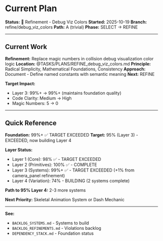 # Current Plan

**Status:** 🔧 Refinement - Debug Viz Colors
**Started:** 2025-10-19
**Branch:** refine/debug_viz_colors
**Path:** A (trivial)
**Phase:** SELECT → REFINE

---

## Current Work

**Refinement:** Replace magic numbers in collision debug visualization color logic
**Location:** @TASKS/PLANS/REFINE_debug_viz_colors.md
**Principle:** Radical Simplicity, Mathematical Foundations, Consistency
**Approach:** Document - Define named constants with semantic meaning
**Next:** REFINE

**Target Impact:**
- Layer 3: 99%+ → 99%+ (maintains foundation quality)
- Code Clarity: Medium → High
- Magic Numbers: 5 → 0

---

## Quick Reference

**Foundation:** 99%+ ✅ TARGET EXCEEDED
**Target:** 95% (Layer 3) - EXCEEDED, now building Layer 4

**Layer Status:**
- Layer 1 (Core): 98% ✅ - TARGET EXCEEDED
- Layer 2 (Primitives): 100% ✅ - COMPLETE
- Layer 3 (Systems): 99%+ ✅ - TARGET EXCEEDED (+1% from camera_panel refinement)
- Layer 4 (Variation): 74% - BUILDING (2 systems complete)

**Path to 95% Layer 4:** 2-3 more systems

**Next Priority:** Skeletal Animation System or Dash Mechanic

---

**See:**
- `BACKLOG_SYSTEMS.md` - Systems to build
- `BACKLOG_REFINEMENTS.md` - Violations backlog
- `DEPENDENCY_STACK.md` - Foundation status
